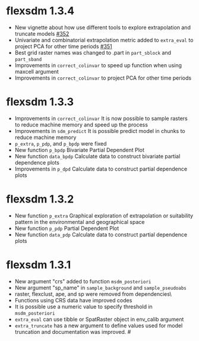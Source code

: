 # flexsdm 1.3.4

-   New vignette about how use different tools to explore extrapolation and truncate models [#352]()
-   Univariate and combinatorial extrapolation metric added to `extra_eval` to project PCA for other time periods [#351](https://github.com/sjevelazco/flexsdm/commit/301e241b150d75da4aa01accb3127331ca3bdcb4)
-   Best grid raster names was changed to .part in `part_sblock` and `part_sband`
-   Improvements in `correct_colinvar` to speed up function when using maxcell argument
-   Improvements in `correct_colinvar` to project PCA for other time periods

# flexsdm 1.3.3

-   Improvements in `correct_colinvar` It is now possible to sample rasters to reduce machine memory and speed up the process
-   Improvements in `sdm_predict` It is possible predict model in chunks to reduce machine memory
-   `p_extra`, `p_pdp`, and `p_bpdp` were fixed
-   New function `p_bpdp` Bivariate Partial Dependent Plot
-   New function `data_bpdp` Calculate data to construct bivariate partial dependence plots
-   Improvements in `p_dpd` Calculate data to construct partial dependence plots

# flexsdm 1.3.2

-   New function `p_extra` Graphical exploration of extrapolation or suitability pattern in the environmental and geographical space
-   New function `p_pdp` Partial Dependent Plot
-   New function `data_pdp` Calculate data to construct partial dependence plots

# flexsdm 1.3.1

-   New argument "crs" added to function `msdm_posteriori`
-   New argument "sp_name" in `sample_background` and `sample_pseudoabs`
-   raster, flexclust, ape, and sp were removed from dependencies\
-   Functions using CRS data have improved codes
-   It is possible use a numeric value to specify threshold in `msdm_posteriori`
-   `extra_eval` can use tibble or SpatRaster object in env_calib argument
-   `extra_truncate` has a new argument to define values used for model truncation and documentation was improved. \#
